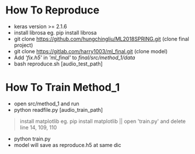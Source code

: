 # How To Reproduce
* keras version >= 2.1.6
* install librosa eg. pip install librosa
* git clone https://github.com/hungchingliu/ML2018SPRING.git  (clone final project)
* git clone https://gitlab.com/harry1003/ml_final.git         (clone model)
* Add *'fix.h5'* in *'ml_final'* to *final/src/method_1/data*
* bash reproduce.sh [audio_test_path]


# How To Train Method_1
* open src/method_1 and run 
* python readfile.py [audio_train_path]

> install matplotlib eg. pip install matplotlib
> || open 'train.py' and delete line 14, 109, 110 
* python train.py
* model will save as reproduce.h5 at same dic 


